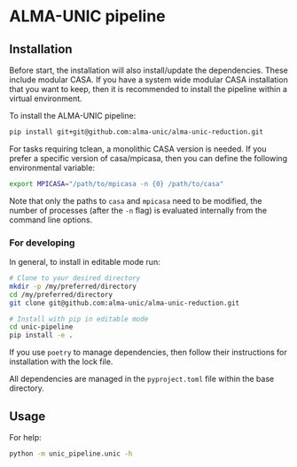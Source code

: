 # ALMA-UNIC pipeline

## Installation

Before start, the installation will also install/update the dependencies. These
include modular CASA. If you have a system wide modular CASA installation that
you want to keep, then it is recommended to install the pipeline within a 
virtual environment.

To install the ALMA-UNIC pipeline:

```bash
pip install git+git@github.com:alma-unic/alma-unic-reduction.git
```

For tasks requiring tclean, a monolithic CASA version is needed. If you prefer a
specific version of casa/mpicasa, then you can define the following environmental
variable:

```bash
export MPICASA="/path/to/mpicasa -n {0} /path/to/casa"
```

Note that only the paths to `casa` and `mpicasa` need to be modified, the number
of processes (after the `-n` flag) is evaluated internally from the command line
options.

### For developing

In general, to install in editable mode run:

```bash
# Clone to your desired directory
mkdir -p /my/preferred/directory
cd /my/preferred/directory
git clone git@github.com:alma-unic/alma-unic-reduction.git

# Install with pip in editable mode
cd unic-pipeline
pip install -e .
```

If you use `poetry` to manage dependencies, then follow their instructions for
installation with the lock file.

All dependencies are managed in the `pyproject.toml` file within the base directory.

## Usage

For help:

```bash
python -m unic_pipeline.unic -h
```
